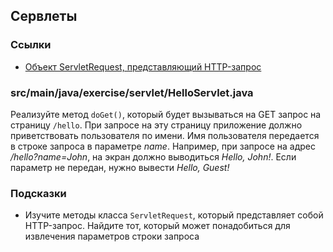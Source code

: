 ## Сервлеты

### Ссылки

* [Объект ServletRequest, представляющий HTTP-запрос](https://docs.oracle.com/javaee/7/api/javax/servlet/ServletRequest.html)

### src/main/java/exercise/servlet/HelloServlet.java

Реализуйте метод `doGet()`, который будет вызываться на GET запрос на страницу `/hello`. При запросе на эту страницу приложение должно приветствовать пользователя по имени. Имя пользователя передается в строке запроса в параметре *name*. Например, при запросе на адрес */hello?name=John*, на экран должно выводиться *Hello, John!*. Если параметр не передан, нужно вывести *Hello, Guest!*

### Подсказки

* Изучите методы класса `ServletRequest`, который представляет собой HTTP-запрос. Найдите тот, который может понадобиться для извлечения параметров строки запроса
